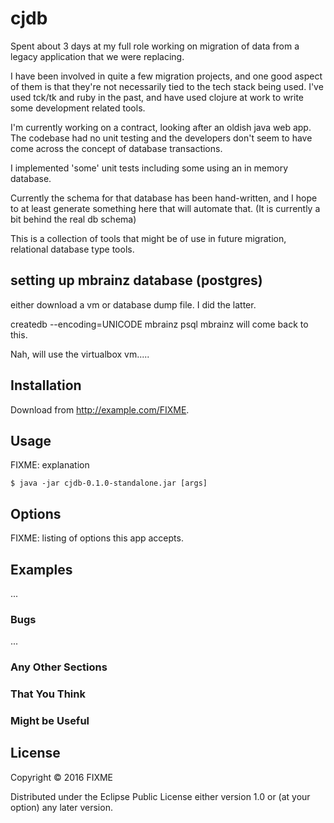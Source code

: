 # cjdb

Spent about 3 days at my full role working on migration of data from a legacy
application that we were replacing.

I have been involved in quite a few migration projects, and one good aspect of
them is that they're not necessarily tied to the tech stack being used.
I've used tck/tk and ruby in the past, and have used clojure at work to write
some development related tools.

I'm currently working on a contract, looking after an oldish java web app.
The codebase had no unit testing and the developers don't seem to have come
across the concept of database transactions.

I implemented 'some' unit tests including some using an in memory database.

Currently the schema for that database has been hand-written, and I hope to
at least generate something here that will automate that. (It is currently a bit
behind the real db schema)


This is a collection of tools that might be of use in future migration,
relational database type tools.


## setting up mbrainz database (postgres)
either download a vm or database dump file. I did the latter.

createdb --encoding=UNICODE mbrainz
psql mbrainz
will come back to this.

Nah, will use the virtualbox vm.....

## Installation

Download from http://example.com/FIXME.

## Usage

FIXME: explanation

    $ java -jar cjdb-0.1.0-standalone.jar [args]

## Options

FIXME: listing of options this app accepts.

## Examples

...

### Bugs

...

### Any Other Sections
### That You Think
### Might be Useful

## License

Copyright © 2016 FIXME

Distributed under the Eclipse Public License either version 1.0 or (at
your option) any later version.
